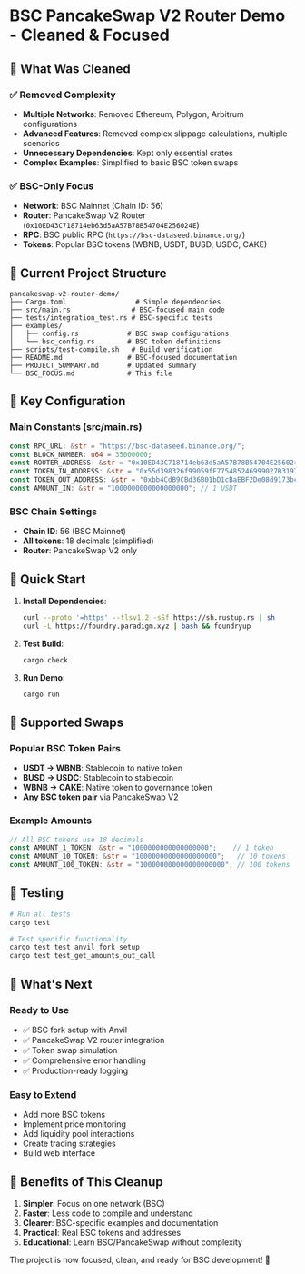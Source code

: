 # BSC PancakeSwap V2 Router Demo - Cleaned & Focused

## 🎯 What Was Cleaned

### ✅ Removed Complexity
- **Multiple Networks**: Removed Ethereum, Polygon, Arbitrum configurations
- **Advanced Features**: Removed complex slippage calculations, multiple scenarios
- **Unnecessary Dependencies**: Kept only essential crates
- **Complex Examples**: Simplified to basic BSC token swaps

### ✅ BSC-Only Focus
- **Network**: BSC Mainnet (Chain ID: 56)
- **Router**: PancakeSwap V2 Router (`0x10ED43C718714eb63d5aA57B78B54704E256024E`)
- **RPC**: BSC public RPC (`https://bsc-dataseed.binance.org/`)
- **Tokens**: Popular BSC tokens (WBNB, USDT, BUSD, USDC, CAKE)

## 📁 Current Project Structure

```
pancakeswap-v2-router-demo/
├── Cargo.toml                 # Simple dependencies
├── src/main.rs               # BSC-focused main code
├── tests/integration_test.rs # BSC-specific tests
├── examples/
│   ├── config.rs            # BSC swap configurations
│   └── bsc_config.rs        # BSC token definitions
├── scripts/test-compile.sh   # Build verification
├── README.md                # BSC-focused documentation
├── PROJECT_SUMMARY.md       # Updated summary
└── BSC_FOCUS.md             # This file
```

## 🔧 Key Configuration

### Main Constants (src/main.rs)
```rust
const RPC_URL: &str = "https://bsc-dataseed.binance.org/";
const BLOCK_NUMBER: u64 = 35000000;
const ROUTER_ADDRESS: &str = "0x10ED43C718714eb63d5aA57B78B54704E256024E";
const TOKEN_IN_ADDRESS: &str = "0x55d398326f99059fF775485246999027B3197955"; // USDT
const TOKEN_OUT_ADDRESS: &str = "0xbb4CdB9CBd36B01bD1cBaEBF2De08d9173bc095c"; // WBNB
const AMOUNT_IN: &str = "1000000000000000000"; // 1 USDT
```

### BSC Chain Settings
- **Chain ID**: 56 (BSC Mainnet)
- **All tokens**: 18 decimals (simplified)
- **Router**: PancakeSwap V2 only

## 🚀 Quick Start

1. **Install Dependencies**:
   ```bash
   curl --proto '=https' --tlsv1.2 -sSf https://sh.rustup.rs | sh
   curl -L https://foundry.paradigm.xyz | bash && foundryup
   ```

2. **Test Build**:
   ```bash
   cargo check
   ```

3. **Run Demo**:
   ```bash
   cargo run
   ```

## 🎯 Supported Swaps

### Popular BSC Token Pairs
- **USDT → WBNB**: Stablecoin to native token
- **BUSD → USDC**: Stablecoin to stablecoin  
- **WBNB → CAKE**: Native token to governance token
- **Any BSC token pair** via PancakeSwap V2

### Example Amounts
```rust
// All BSC tokens use 18 decimals
const AMOUNT_1_TOKEN: &str = "1000000000000000000";    // 1 token
const AMOUNT_10_TOKEN: &str = "10000000000000000000";   // 10 tokens
const AMOUNT_100_TOKEN: &str = "100000000000000000000"; // 100 tokens
```

## 🧪 Testing

```bash
# Run all tests
cargo test

# Test specific functionality
cargo test test_anvil_fork_setup
cargo test test_get_amounts_out_call
```

## 📝 What's Next

### Ready to Use
- ✅ BSC fork setup with Anvil
- ✅ PancakeSwap V2 router integration
- ✅ Token swap simulation
- ✅ Comprehensive error handling
- ✅ Production-ready logging

### Easy to Extend
- Add more BSC tokens
- Implement price monitoring
- Add liquidity pool interactions
- Create trading strategies
- Build web interface

## 🎉 Benefits of This Cleanup

1. **Simpler**: Focus on one network (BSC)
2. **Faster**: Less code to compile and understand
3. **Clearer**: BSC-specific examples and documentation
4. **Practical**: Real BSC tokens and addresses
5. **Educational**: Learn BSC/PancakeSwap without complexity

The project is now focused, clean, and ready for BSC development! 🚀
